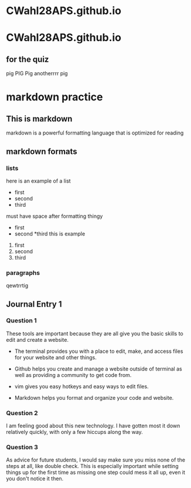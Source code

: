 # CWahl28APS.github.io
# CWahl28APS.github.io

## for the quiz

pig
PIG
Pig
anotherrrr pig

# markdown practice

## This is markdown

markdown is a powerful formatting language that is optimized for reading

## markdown formats

### lists

here is an example of a list

- first
- second
- third

must have space after formatting thingy

* first
* second 
*third this is example

1. first
2. second 
3. third

### paragraphs

qewtrrtig

## Journal Entry 1

### Question 1

These tools are important because they are all give you the basic skills to edit and create a website.

- The terminal provides you with a place to edit, make, and access files for your website and other things.

- Github helps you create and manage a website outside of terminal as well as providing a community to get code from.

- vim gives you easy hotkeys and easy ways to edit files.

- Markdown helps you format and organize your code and website.
 
### Question 2

I am feeling good about this new technology. I have gotten most it down relatively quickly, with only a few hiccups along the way. 

### Question 3

As advice for future students, I would say make sure you miss none of the steps at all, like double check. This is especially important while setting things up for the first time as missing one step could mess it all up, even it you don't notice it then.
